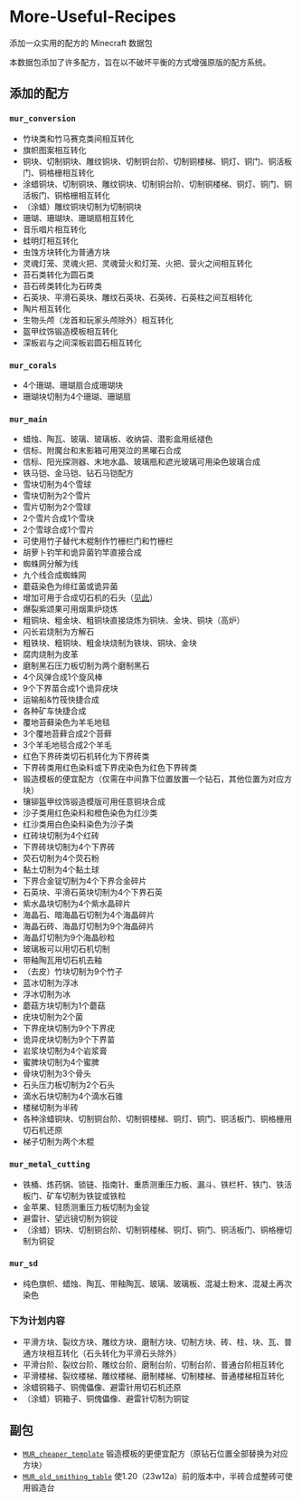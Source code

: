 # More-Useful-Recipes

添加一众实用的配方的 Minecraft 数据包  

本数据包添加了许多配方，旨在以不破坏平衡的方式增强原版的配方系统。  

## 添加的配方

### `mur_conversion`

- 竹块类和竹马赛克类间相互转化
- 旗帜图案相互转化
- 铜块、切制铜块、雕纹铜块、切制铜台阶、切制铜楼梯、铜灯、铜门、铜活板门、铜格栅相互转化
- 涂蜡铜块、切制铜块、雕纹铜块、切制铜台阶、切制铜楼梯、铜灯、铜门、铜活板门、铜格栅相互转化
- （涂蜡）雕纹铜块切制为切制铜块
- 珊瑚、珊瑚块、珊瑚扇相互转化
- 音乐唱片相互转化
- 蛙明灯相互转化
- 虫蚀方块转化为普通方块
- 灵魂灯笼、灵魂火把、灵魂营火和灯笼、火把、营火之间相互转化
- 苔石类转化为圆石类
- 苔石砖类转化为石砖类
- 石英块、平滑石英块、雕纹石英块、石英砖、石英柱之间互相转化
- 陶片相互转化
- 生物头颅（龙首和玩家头颅除外）相互转化
- 盔甲纹饰锻造模板相互转化
- 深板岩与之间深板岩圆石相互转化

### `mur_corals`

- 4个珊瑚、珊瑚扇合成珊瑚块
- 珊瑚块切制为4个珊瑚、珊瑚扇

### `mur_main`

- 蜡烛、陶瓦、玻璃、玻璃板、收纳袋、潜影盒用纸褪色
- 信标、附魔台和末影箱可用哭泣的黑曜石合成
- 信标、阳光探测器、末地水晶、玻璃瓶和遮光玻璃可用染色玻璃合成
- 铁马铠、金马铠、钻石马铠配方
- 雪块切制为4个雪球
- 雪块切制为2个雪片
- 雪片切制为2个雪球
- 2个雪片合成1个雪块
- 2个雪球合成1个雪片
- 可使用竹子替代木棍制作竹栅栏门和竹栅栏
- 胡萝卜钓竿和诡异菌钓竿直接合成
- 蜘蛛网分解为线
- 九个线合成蜘蛛网
- 蘑菇染色为绯红菌或诡异菌
- 增加可用于合成切石机的石头（[见此](https://github.com/RainStar7981/More-Useful-Recipes/blob/main/rocks_for_stonecutter.md)）
- 爆裂紫颂果可用烟熏炉烧炼
- 粗铜块、粗金块、粗铜块直接烧炼为铜块、金块、铜块（高炉）
- 闪长岩烧制为方解石
- 粗铁块、粗铜块、粗金块烧制为铁块、铜块、金块
- 腐肉烧制为皮革
- 磨制黑石压力板切制为两个磨制黑石
- 4个风弹合成1个旋风棒
- 9个下界苗合成1个诡异疣块
- 运输船&竹筏快捷合成
- 各种矿车快捷合成
- 覆地苔藓染色为羊毛地毯
- 3个覆地苔藓合成2个苔藓
- 3个羊毛地毯合成2个羊毛
- 红色下界砖类切石机转化为下界砖类
- 下界砖类用红色染料或下界疣染色为红色下界砖类
- 锻造模板的便宜配方（仅需在中间靠下位置放置一个钻石，其他位置为对应方块）
- 镶铆盔甲纹饰锻造模版可用任意铜块合成
- 沙子类用红色染料和橙色染色为红沙类
- 红沙类用白色染料染色为沙子类
- 红砖块切制为4个红砖
- 下界砖块切制为4个下界砖
- 荧石切制为4个荧石粉
- 黏土切制为4个黏土球
- 下界合金锭切制为4个下界合金碎片
- 石英块、平滑石英块切制为4个下界石英
- 紫水晶块切制为4个紫水晶碎片
- 海晶石、暗海晶石切制为4个海晶碎片
- 海晶石砖、海晶灯切制为9个海晶碎片
- 海晶灯切制为9个海晶砂粒
- 玻璃板可以用切石机切制
- 带釉陶瓦用切石机去釉
- （去皮）竹块切制为9个竹子
- 蓝冰切制为浮冰
- 浮冰切制为冰
- 蘑菇方块切制为1个蘑菇
- 疣块切制为2个菌
- 下界疣块切制为9个下界疣
- 诡异疣块切制为9个下界苗
- 岩浆块切制为4个岩浆膏
- 蜜脾块切制为4个蜜脾
- 骨块切制为3个骨头
- 石头压力板切制为2个石头
- 滴水石块切制为4个滴水石锥
- 楼梯切制为半砖
- 各种涂蜡铜块、切制铜台阶、切制铜楼梯、铜灯、铜门、铜活板门、铜格栅用切石机还原
- 梯子切制为两个木棍

### `mur_metal_cutting`

- 铁桶、炼药锅、锁链、指南针、重质测重压力板、漏斗、铁栏杆、铁门、铁活板门、矿车切制为铁锭或铁粒
- 金苹果、轻质测重压力板切制为金锭
- 避雷针、望远镜切制为铜锭
- （涂蜡）铜块、切制铜台阶、切制铜楼梯、铜灯、铜门、铜活板门、铜格栅切制为铜锭

### `mur_sd`

- 纯色旗帜、蜡烛、陶瓦、带釉陶瓦、玻璃、玻璃板、混凝土粉末、混凝土再次染色

### 下为计划内容

- 平滑方块、裂纹方块、雕纹方块、磨制方块、切制方块、砖、柱、块、瓦、普通方块相互转化（石头转化为平滑石头除外）
- 平滑台阶、裂纹台阶、雕纹台阶、磨制台阶、切制台阶、普通台阶相互转化
- 平滑楼梯、裂纹楼梯、雕纹楼梯、磨制楼梯、切制楼梯、普通楼梯相互转化
- 涂蜡铜箱子、铜傀儡像、避雷针用切石机还原
- （涂蜡）铜箱子、铜傀儡像、避雷针切制为铜锭

## 副包

- [`MUR_cheaper_template`](https://github.com/RainStar7981/More-Useful-Recipes/releases/tag/v1.1.0-cheaper_tempalte) 锻造模板的更便宜配方（原钻石位置全部替换为对应方块）
- [`MUR_old_smithing_table`](https://github.com/RainStar7981/More-Useful-Recipes/releases/tag/v1.0.1-old_smithing_table) 使1.20（23w12a）前的版本中，半砖合成整砖可使用锻造台
